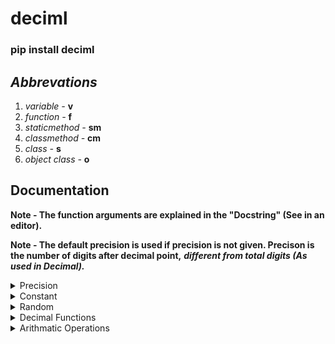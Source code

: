 # deciml
### pip install deciml

## ***Abbrevations***

1. *variable -* **v**
2. *function -* **f**
3. *staticmethod -* **sm**
4. *classmethod -* **cm**
5. *class -* **s**
6. *object class -* **o**

## **Documentation**

**Note - The function arguments are explained in the "Docstring" (See in an editor).**

**Note - The default precision is used if precision is not given. Precison is the number of digits after decimal point,** ***different from total digits (As used in Decimal).***

<details>
   <summary>Precision</summary>
   <p>
   
   1. (v) **__DecimalPrecision**: Variable used for precision, **default precision** used if precision is not specified.

   2. (f) **setpr(__p)**: Changes the precision
   
      ```python
      >>> from deciml.deciml import setpr
      >>> setpr(18)
      '''
         18 - The new precision
      '''
      ```

   3. (f) **getpr()**: Get the precision

      ```python
      >>> from deciml.deciml import getpr
      >>> precision = getpr()
      >>> precision
      18
      ```

   ***Note - Precision is integer***
   </p>
</details>

<details>
   <summary>Constant</summary>
   <p>

   1. (v) **_Pi**: Variable that stores the value of pi

   2. (v) **_EulersNumber**: Variable that stores the value of e

   3. (c) **constant**: Get values of constants

      ```python
      >>> from deciml.deciml import constant
      ```

      i. (sm) **e(pr)**: Get value of e (in constant)

         ```python
         >>> value = constant.e(18)
         '''
            18 - The precision
         '''
         >>> value
         Decimal('2.718281828459045235')
         ```

      ii. (sm) **pi(pr)**: Get value of pi (in constant)

         ```python
         >>> value = constant.pi(18)
         '''
            18 - The precision
         '''
         >>> value
         Decimal('3.141592653589793238')
         ```
   </p>
</details>

<details>
   <summary>Random</summary>
   <p>

   1. (f) **rint(__i, __j, __n, s)**: Generate random integers

      ```python
      >>> from deciml.deciml import rint
      >>> nums = rint(0, 100, 5, 2102)
      '''
         0 - Start integer
         100 - End integer
         5 - Number of integers to generate
         2102 - Seed
      '''
      >>> nums
      (38, 89, 64, 13, 59)
      ```

   2. (o) **rdeciml(__a, __b, __pr)**: Generate a rdeciml object

      ```python
      >>> from deciml.deciml import rdeciml
      >>> robj = rdeciml(0, 20, 18)
      '''
         0 - Start number
         20 - End number
         18 - The precision
      '''
      ```

      i. (f) **random(__n, __s)**: Generate random numbers (in rdeciml)

      ```python
      >>> nums = robj.random(4, 2025)
      '''
         4 - Number of random numbers to generate
         2025 - The seed
      '''
      >>> nums
      (Decimal('19.972330207834593468'), Decimal('9.763654124294660886'), Decimal('17.954068930830723688'), Decimal('4.279774972623744952'))
      ```

      ii. (f) **cgpr(__pr)**: Change precision for random numbers (in rdeciml) 

      ```python
      >>> robj.cgpr(2)
      New precision: 2
      '''
         2 - New precision to generate random numbers
      '''
      >>> robj.random(4, 2025)
      (Decimal('11.42'), Decimal('1.69'), Decimal('13.22'), Decimal('17.15'))
      ```

   ***Note - The seed returns different values after changing precision.***

   </p>
</details>


<details>
   <summary>Decimal Functions</summary>
   <p>

   1. (f) **deciml(__a, __pr)**: Get a Decimal object

      ```python
      >>> from deciml.deciml import deciml
      >>> num = deciml('32.0722168131', 7)
      '''
         '32.0722168131' - The variable to convert to Decimal
         7 - The precision
      '''
      >>> num
      Decimal('32.0722168')
      ```

   2. (f) **abs(__a)**: Get the absolute value

      ```python
      >>> from deciml.deciml import abs
      >>> abs_value = abs(-0.526842)
      '''
         -0.526842 - The variable to convert to it's absolute value
      '''
      >>> abs_value
      Decimal('0.526842')
      ```
   
   3. (f) **deciml_sort(__a, __pr)**: Get a new sorted list

      ```python
      >>> from deciml.deciml import deciml_sort
      >>> sorted_list = deciml_sort([12.525, 2.08, 9.2552, '-4.515117E1'], 4)
      '''
         [12.525, 2.08, 9.2552, '-4.515117E1'] - Variable to sort
         4 - The precision for sorted list
      '''
      >>> sorted_list
      [Decimal('-45.1512'), Decimal('2.08'), Decimal('9.2552'), Decimal('12.525')]
      ```

   </p>
</details>

<details>
   <summary>Arithmatic Operations</summary>
   <p>
<details>
   <summary>Primitive Operations</summary>
   <p>

   **(c) algbra**: primitive arithmatic operations

   ```python
   >>> from deciml.deciml import algbra
   ```

   i. (sm) **add(*__a, pr)**: add given numbers

   ```python
   >>> nums_sum = algbra.add(2.3221, 5.2425, 120.522, pr=3)
   '''
      2.3221, 5.2425, 120.522 - Numbers to add
      3 - The precision
   '''
   >>> nums_sum
   Decimal('128.087')
   ```

   ii. (sm) **sub(*__a, pr)**: subtract given numbers

   ```python
   >>> nums_sub = algbra.sub(2.5562, 25.5521, 2.245, pr=3)
   '''
      25.5521, 2.245 - Numbers to subtract from 2.5562
      3 - The precision
   '''
   >>> nums_sub
   Decimal('-25.241')
   ```


   iii. (sm) **mul(*__a, pr)**: multiply given numbers

   ```python
   >>> nums_mul = algbra.mul(2.9525, 3.755, 2.3524, pr=3)
   '''
      2.9525, 3.755, 2.3524 - Numbers to multiply
      3 - The precision
   '''
   >>> nums_mul
   Decimal('26.080')
   ```
   iv. (sm) **div(__a, __b, __pr)**: divide given numbers

   ```python
   >>> num = algbra.div(2.02354, 3.2152, 4)
   '''
      2.02354 - Numerator
      3.2152 - Denominator
      4 - The precision
   '''
   >>> num
   Decimal('0.6294')
   ```

   v. (cm) **log(__a, __b, __pr)**: logarithmic given numbers

   ```python
   >>> num = algbra.log(2.23541, 3, 4)
   '''
      2.23541 - Number
      3 - Base
      4 - The precision
   '''
   >>> num
   Decimal('0.7322')
   ```

   vi. (cm) **pwr(__a, __b, __pr)**: exponent from given numbers

   ```python
   >>> num = algbra.pwr(2.3214, 2.213, 4)
   '''
      2.3214 - Number
      2.213 - Power
      4 - The precision
   '''
   >>> num
   Decimal('6.4477')
   ```

   </p>
</details>
<details>
   <summary>Grouped Operations</summary>
   <p>

   **(c) galgbra**: Arithmatic operations using lists

   ```python
   >>> from deciml.deciml import galgbra
   ```

   i. (sm) **add(*__a, pr)**: Addition with lists of numbers

   ```python
   >>> nums = galgbra.add([2.23153, 2.36528, 6.32569], [7.32669, 85.5354, 23.5235], [21.3265, 0.23654, 20.3256894], pr=4)
   '''
      [2.23153, 2.36528, 6.32569], [7.32669, 85.5354, 23.5235], [21.3265, 0.23654, 20.3256894] - Lists to add
      4 - The precision
   '''
   >>> nums
   (Decimal('30.8847'), Decimal('88.1372'), Decimal('50.1749'))
   ```

   ii. (sm) **sub(*__a, pr)**: Subtraction with list of numbers

   ```python
   >>> nums = galgbra.sub([2.23153, 2.36528, 6.32569], [7.32669, 85.5354, 23.5235], [21.3265, 0.23654, 20.3256894], pr=4)
   '''
      [2.23153, 2.36528, 6.32569], [7.32669, 85.5354, 23.5235], [21.3265, 0.23654, 20.3256894] - Lists to subtract
      4 - The precision
   '''
   >>> nums
   (Decimal('-26.4217'), Decimal('-83.4067'), Decimal('-37.5235'))
   ```

   iii. (sm) **mul(*__a, pr)**: Multiplication with list of numbers

   ```python
   >>> nums = galgbra.mul([2.23153, 2.36528, 6.32569], [7.32669, 85.5354, 23.5235], [21.3265, 0.23654, 20.3256894], pr=4)
   '''
      [2.23153, 2.36528, 6.32569], [7.32669, 85.5354, 23.5235], [21.3265, 0.23654, 20.3256894] - Lists to multiply
      4 - The precision
   '''
   >>> nums
   (Decimal('348.6825'), Decimal('47.8556'), Decimal('3024.5107'))
   ```

   iv. (sm) **div(__a, __b, __pr)**: Division with lists of numbers

   ```python
   >>> nums = galgbra.div([2.23153, 2.36528, 6.32569], [7.32669, 85.5354, 23.5235], 4)
   '''
      [2.23153, 2.36528, 6.32569], [7.32669, 85.5354, 23.5235] - Lists to divide
      4 - The precision
   '''
   >>> nums
   (Decimal('0.3046'), Decimal('0.027653'), Decimal('0.2689'))
   ```

   v. (sm) **log(__a, __b, __pr)**: Logarithm with lists of numbers

   ```python
   >>> nums = galgbra.log([2.23153, 2.36528, 6.32569], [7.32669, 85.5354, 23.5235], 4)
   '''
      [2.23153, 2.36528, 6.32569] - List of numbers
      [7.32669, 85.5354, 23.5235] - List of base
      4 - The precision
   '''
   >>> nums
   (Decimal('0.4031'), Decimal('0.1935'), Decimal('0.5841'))
   ```

   vi. (sm) **pwr(__a, __b, __pr)**: Exponentiation with lists of numbers

   ```python
   >>> nums = galgbra.pwr([2.23153, 2.36528, 6.32569], [7.32669, 85.5354, 23.5235], 4)
   '''
      [2.23153, 2.36528, 6.32569] - Lists of numbers
      [7.32669, 85.5354, 23.5235] - Lists of exponents
      4 - The precision
   '''
   >>> nums
   (Decimal('358.1823'), Decimal('95541990468229107013623363686972.6621'), Decimal('6996193289690917769.8999'))
   ```

   vii. (sm) **addsg(__a, __b, __pr)**: Addition of a list of numbers with a number

   ```python
   >>> nums = galgbra.addsg(2.02552, [7.32669, 85.5354, 23.5235], 4)
   '''
      2.02552 - Number to add
      [7.32669, 85.5354, 23.5235] - List of numbers to add
      4 - 
   '''
   >>> nums
   (Decimal('9.3522'), Decimal('87.5609'), Decimal('25.5490'))
   ```

   viii. (sm) **subsg(__a, __b, __pr)**: Subtraction of a list of numbers from a number

   ```python
   >>> nums = galgbra.subsg(2.02552, [7.32669, 85.5354, 23.5235], 4)
   '''
      2.02552 - Number
      [7.32669, 85.5354, 23.5235] - Numbers to subtract
      4 - The precision
   '''
   >>> nums
   (Decimal('-5.3012'), Decimal('-83.5099'), Decimal('-21.49710'))
   ```

   ix. (sm) **subgs(__a, __b, __pr)**: Subtraction of number from a list of numbers

   ```python
   >>> nums = galgbra.subgs([7.32669, 85.5354, 23.5235], 2.02552, 4)
   '''
      [7.32669, 85.5354, 23.5235] - Numbers
      2.02552 - Number to subtract
      4 - The precision
   '''
   >>> nums
   (Decimal('5.3012'), Decimal('83.5099'), Decimal('21.49710'))
   ```

   x. (sm) **mulsg(__a, __b, __pr)**: Multiplication of number with a list of numbers

   ```python
   >>> nums = galgbra.mulsg(2.02552, [7.32669, 85.5354, 23.5235], 4)
   '''
      2.02552 - Number
      [7.32669, 85.5354, 23.5235] - Numbers to multiply
      4 - The precision
   '''
   >>> nums
   (Decimal('14.8404'), Decimal('173.2537'), Decimal('47.6473'))
   ```

   xi. (sm) **divsg(__a, __b, __pr)**: Division of number by a list of numbers 

   ```python
   >>> nums = galgbra.divsg(2.02552, [7.32669, 85.5354, 23.5235], 4)
   '''
      2.02552 - Numerator
      [7.32669, 85.5354, 23.5235] - Denominators
      4 - The precision
   '''
   >>> nums
   (Decimal('0.2765'), Decimal('0.023681'), Decimal('0.086106'))
   ```

   xii. (sm) **divgs(__a, __b, __pr)**: Division of a list of numbers by number  

   ```python
   >>> nums = galgbra.divgs([7.32669, 85.5354, 23.5235], 2.02552, 4)
   '''
      [7.32669, 85.5354, 23.5235] - Numerators
      2.02552 - Denominator
      4 - The precision
   '''
   >>> nums
   (Decimal('3.6172'), Decimal('42.2289'), Decimal('11.6136'))
   ```

   xiii. (sm) **logsg(__a, __b, __pr)**: Logarithm of numbers with a list of bases

   ```python
   >>> nums = galgbra.logsg(2.02552, [7.32669, 85.5354, 23.5235], 4)
   '''
      2.02552 - Number
      [7.32669, 85.5354, 23.5235] - Bases of logarithm
      4 - The precision
   '''
   >>> nums
   (Decimal('0.3544'), Decimal('0.1587'), Decimal('0.2235'))
   ```

   xvi. (sm) **loggs(__a, __b, __pr)**: Logarithm of a list of numbers with base

   ```python
   >>> nums = galgbra.loggs([7.32669, 85.5354, 23.5235], 2.02552, 4)
   '''
      [7.32669, 85.5354, 23.5235] - Numbers
      2.02552 - Base of logarithm
      4 - The precision
   '''
   >>> nums
   (Decimal('2.8215'), Decimal('6.3031'), Decimal('4.4742'))
   ```

   xvii. (sm) **pwrsg(__a, __b, __pr)**: Exponentiate a number by a list of numbers

   ```python
   >>> nums = galgbra.pwrsg(2.02552, [7.32669, 85.5354, 23.5235], 4)
   '''
      2.02552 - Number
      [7.32669, 85.5354, 23.5235] - Exponents
      4 - The precision
   '''
   >>> nums
   (Decimal('176.1563'), Decimal('165853714112712692593865989.2344'), Decimal('16248459.7577'))
   ```

   xviii. (sm) **pwrgs(__a, __b, __pr)**: Exponentiate a list of numbers by number

   ```python
   >>> nums = galgbra.pwrgs([7.32669, 85.5354, 23.5235], 2.02552 , 4)
   '''
      [7.32669, 85.5354, 23.5235] - Numbers
      2.02552 - Exponent
      4 - The precision
   '''
   >>> nums
   (Decimal('56.4791'), Decimal('8195.9659'), Decimal('599.7974'))
   ```

   </p>
</details>
   </p>
</details>



